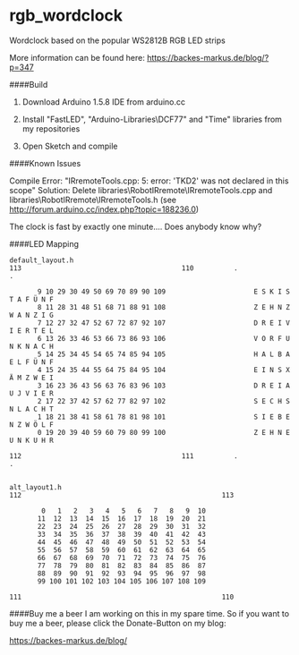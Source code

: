 rgb_wordclock
=============

Wordclock based on the popular WS2812B RGB LED strips

More information can be found here: https://backes-markus.de/blog/?p=347

####Build

1) Download Arduino 1.5.8 IDE from arduino.cc

2) Install "FastLED", "Arduino-Libraries\DCF77" and "Time" libraries from my repositories

3) Open Sketch and compile

####Known Issues

Compile Error: "IRremoteTools.cpp: 5: error: 'TKD2' was not declared in this scope"
Solution: Delete libraries\RobotIRremote\IRremoteTools.cpp and libraries\RobotIRremote\IRremoteTools.h (see http://forum.arduino.cc/index.php?topic=188236.0)

The clock is fast by exactly one minute.... Does anybody know why?

####LED Mapping

```
default_layout.h
113                                        110          .                             .

       9 10 29 30 49 50 69 70 89 90 109                      E S K I S T A F Ü N F
       8 11 28 31 48 51 68 71 88 91 108                      Z E H N Z W A N Z I G
       7 12 27 32 47 52 67 72 87 92 107                      D R E I V I E R T E L
       6 13 26 33 46 53 66 73 86 93 106                      V O R F U N K N A C H
       5 14 25 34 45 54 65 74 85 94 105                      H A L B A E L F Ü N F
       4 15 24 35 44 55 64 75 84 95 104                      E I N S X Ä M Z W E I
       3 16 23 36 43 56 63 76 83 96 103                      D R E I A U J V I E R
       2 17 22 37 42 57 62 77 82 97 102                      S E C H S N L A C H T
       1 18 21 38 41 58 61 78 81 98 101                      S I E B E N Z W Ö L F
       0 19 20 39 40 59 60 79 80 99 100                      Z E H N E U N K U H R

112                                        111          .                             .


alt_layout1.h
112                                                  113

        0   1   2   3   4   5   6   7   8   9  10
       11  12  13  14  15  16  17  18  19  20  21
       22  23  24  25  26  27  28  29  30  31  32
       33  34  35  36  37  38  39  40  41  42  43
       44  45  46  47  48  49  50  51  52  53  54
       55  56  57  58  59  60  61  62  63  64  65
       66  67  68  69  70  71  72  73  74  75  76
       77  78  79  80  81  82  83  84  85  86  87
       88  89  90  91  92  93  94  95  96  97  98
       99 100 101 102 103 104 105 106 107 108 109

111                                                  110
```

####Buy me a beer
I am working on this in my spare time. So if you want to buy me a beer, please click the Donate-Button on my blog:

https://backes-markus.de/blog/
